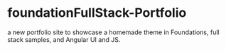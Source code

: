 # foundationFullStack-Portfolio
a new portfolio site to showcase a homemade theme in Foundations, full stack samples, and Angular UI and JS.
